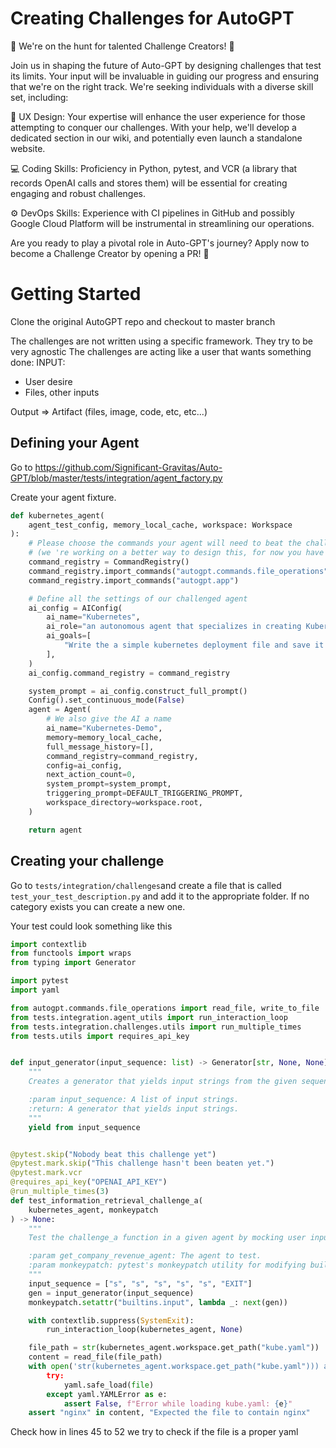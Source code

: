 # Creating Challenges for AutoGPT

🏹 We're on the hunt for talented Challenge Creators! 🎯

Join us in shaping the future of Auto-GPT by designing challenges that test its limits. Your input will be invaluable in guiding our progress and ensuring that we're on the right track. We're seeking individuals with a diverse skill set, including:

🎨 UX Design: Your expertise will enhance the user experience for those attempting to conquer our challenges. With your help, we'll develop a dedicated section in our wiki, and potentially even launch a standalone website.

💻 Coding Skills: Proficiency in Python, pytest, and VCR (a library that records OpenAI calls and stores them) will be essential for creating engaging and robust challenges.

⚙️ DevOps Skills: Experience with CI pipelines in GitHub and possibly Google Cloud Platform will be instrumental in streamlining our operations.

Are you ready to play a pivotal role in Auto-GPT's journey? Apply now to become a Challenge Creator by opening a PR! 🚀


# Getting Started
Clone the original AutoGPT repo and checkout to master branch


The challenges are not written using a specific framework. They try to be very agnostic
The challenges are acting like a user that wants something done: 
INPUT:
- User desire
- Files, other inputs

Output => Artifact (files, image, code, etc, etc...)

## Defining your Agent

Go to https://github.com/Significant-Gravitas/Auto-GPT/blob/master/tests/integration/agent_factory.py

Create your agent fixture.

```python
def kubernetes_agent(
    agent_test_config, memory_local_cache, workspace: Workspace
):
    # Please choose the commands your agent will need to beat the challenges, the full list is available in the main.py
    # (we 're working on a better way to design this, for now you have to look at main.py)
    command_registry = CommandRegistry()
    command_registry.import_commands("autogpt.commands.file_operations")
    command_registry.import_commands("autogpt.app")

    # Define all the settings of our challenged agent
    ai_config = AIConfig(
        ai_name="Kubernetes",
        ai_role="an autonomous agent that specializes in creating Kubernetes deployment templates.",
        ai_goals=[
            "Write the a simple kubernetes deployment file and save it as kube.yaml. You should make a simple nginx web server that uses docker and exposes the port 80.",
        ],
    )
    ai_config.command_registry = command_registry

    system_prompt = ai_config.construct_full_prompt()
    Config().set_continuous_mode(False)
    agent = Agent(
        # We also give the AI a name 
        ai_name="Kubernetes-Demo",
        memory=memory_local_cache,
        full_message_history=[],
        command_registry=command_registry,
        config=ai_config,
        next_action_count=0,
        system_prompt=system_prompt,
        triggering_prompt=DEFAULT_TRIGGERING_PROMPT,
        workspace_directory=workspace.root,
    )

    return agent
```

## Creating your challenge
Go to `tests/integration/challenges`and create a file that is called `test_your_test_description.py` and add it to the appropriate folder. If no category exists you can create a new one.

Your test could look something like this 

```python
import contextlib
from functools import wraps
from typing import Generator

import pytest
import yaml

from autogpt.commands.file_operations import read_file, write_to_file
from tests.integration.agent_utils import run_interaction_loop
from tests.integration.challenges.utils import run_multiple_times
from tests.utils import requires_api_key


def input_generator(input_sequence: list) -> Generator[str, None, None]:
    """
    Creates a generator that yields input strings from the given sequence.

    :param input_sequence: A list of input strings.
    :return: A generator that yields input strings.
    """
    yield from input_sequence


@pytest.skip("Nobody beat this challenge yet")
@pytest.mark.skip("This challenge hasn't been beaten yet.")
@pytest.mark.vcr
@requires_api_key("OPENAI_API_KEY")
@run_multiple_times(3)
def test_information_retrieval_challenge_a(
    kubernetes_agent, monkeypatch
) -> None:
    """
    Test the challenge_a function in a given agent by mocking user inputs and checking the output file content.

    :param get_company_revenue_agent: The agent to test.
    :param monkeypatch: pytest's monkeypatch utility for modifying builtins.
    """
    input_sequence = ["s", "s", "s", "s", "s", "EXIT"]
    gen = input_generator(input_sequence)
    monkeypatch.setattr("builtins.input", lambda _: next(gen))

    with contextlib.suppress(SystemExit):
        run_interaction_loop(kubernetes_agent, None)

    file_path = str(kubernetes_agent.workspace.get_path("kube.yaml"))
    content = read_file(file_path)
    with open('str(kubernetes_agent.workspace.get_path("kube.yaml"))) as file:
        try:
            yaml.safe_load(file)
        except yaml.YAMLError as e:
            assert False, f"Error while loading kube.yaml: {e}"
    assert "nginx" in content, "Expected the file to contain nginx"


```

Check how in lines 45 to 52 we try to check if the file is a proper yaml

